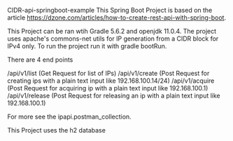 CIDR-api-springboot-example
This Spring Boot Project is based on the article https://dzone.com/articles/how-to-create-rest-api-with-spring-boot.

This Project can be ran wtih Gradle 5.6.2 and openjdk 11.0.4.
The project uses apache's commons-net utils for IP generation from a CIDR block for IPv4 only.
To run the project run it with gradle bootRun.

There are 4 end points

/api/v1/list (Get Request for list of IPs)
/api/v1/create (Post Request for creating ips with a plain text input like 192.168.100.14/24)
/api/v1/acquire (Post Request for acquiring ip with a plain text input like 192.168.100.1)
/api/v1/release (Post Request for releasing an ip with a plain text input like 192.168.100.1)

For more see the ipapi.postman_collection.

This Project uses the h2 database